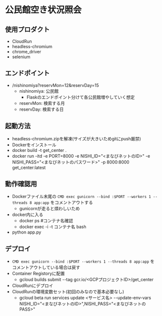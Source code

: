 # 公民館空き状況照会

## 使用プロダクト
- CloudRun
- headless-chromium
- chrome_driver
- selenium

## エンドポイント
- /nishinomiya?reservMon=12&reservDay=15
  - nishinomiya: 公民館
    - Flaskのエンドポイント分けて各公民館増やしていく想定
  - reservMon: 検索する月
  - reservDay: 検索する日

## 起動方法
- headless-chromium.zipを解凍(サイズが大きいためgitにpush厳禁)
- Dockerをインストール
- docker build -t get_center .
- docker run -itd -e PORT=8000 -e NISHI_ID="<まなびネットのID>" -e NISHI_PASS="<まなびネットのパスワード>" -p 8000:8000 get_center:latest

## 動作確認用
- Dockerファイル末尾の `CMD exec gunicorn --bind :$PORT --workers 1 --threads 8 app:app` をコメントアウトする
  - gunicornが走ると煩わしいため
- docker内に入る
  - docker ps #コンテナ名確認
  - docker exec -i -t コンテナ名 bash
- python app.py

## デプロイ
- `CMD exec gunicorn --bind :$PORT --workers 1 --threads 8 app:app` をコメントアウトしている場合は戻す
- Container Registoryに配置
  - gcloud builds submit --tag gcr.io/<GCPプロジェクトID>/get_center
- CloudRunにデプロイ
- CloudRunの環境変数セット(初回のみなので基本必要なし)
  - gcloud beta run services update <サービス名> --update-env-vars NISHI_ID="<まなびネットのID>",NISHI_PASS="<まなびネットのPASS>"